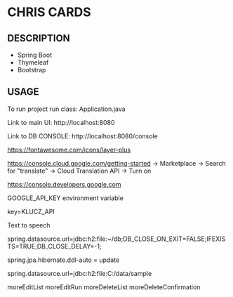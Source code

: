 CHRIS CARDS
===========


DESCRIPTION
-----------

- Spring Boot
- Thymeleaf
- Bootstrap
  

USAGE
-----

To run project run class: 
Application.java

Link to main UI:
http://localhost:8080

Link to DB CONSOLE:
http://localhost:8080/console

https://fontawesome.com/icons/layer-plus

https://console.cloud.google.com/getting-started -> Marketplace -> Search for "translate" -> Cloud Translation API -> Turn on

https://console.developers.google.com

GOOGLE_API_KEY environment variable

key=KLUCZ_API

Text to speech

spring.datasource.url=jdbc:h2:file:~/db;DB_CLOSE_ON_EXIT=FALSE;IFEXISTS=TRUE;DB_CLOSE_DELAY=-1;
 
spring.jpa.hibernate.ddl-auto = update

spring.datasource.url=jdbc:h2:file:C:/data/sample


moreEditList
moreEditRun
moreDeleteList
moreDeleteConfirmation
